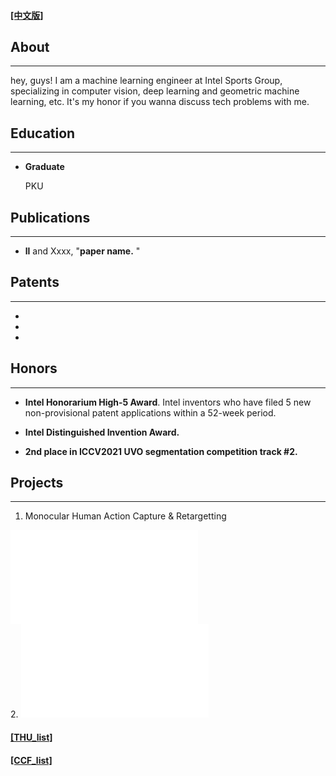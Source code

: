 #### [[中文版]](./index_cn.html)

## About

---
hey, guys! I am a machine learning engineer at Intel Sports Group, specializing in computer vision, deep learning and geometric machine learning, etc. It's my honor if you wanna discuss tech problems with me. 

## Education

---


* **Graduate**

  PKU

## Publications

---

* **ll** and Xxxx, "**paper name.** "



## Patents
------

- 
-
-

##  Honors
------

- **Intel Honorarium High-5 Award**. Intel inventors who have filed 5 new non-provisional patent applications within a 52-week period. 

- **Intel Distinguished Invention Award.**

- **2nd place in ICCV2021 UVO segmentation competition track #2.**

## Projects
------
1. Monocular Human Action Capture & Retargetting
<iframe src="//player.bilibili.com/player.html?aid=720653249&bvid=BV1WQ4y1z7bp&cid=414574687&page=1" scrolling="no" border="0" frameborder="no" framespacing="0" allowfullscreen="true"> </iframe>
<br>
2. 
<iframe src="//player.bilibili.com/player.html?aid=712603111&bvid=BV1tD4y197Gr&cid=247977082&page=1" scrolling="no" border="0" frameborder="no" framespacing="0" allowfullscreen="true"> </iframe>


#### [[THU_list]](./files/THU_paper_list.html)
#### [[CCF_list]](./files/ccf_paper_list.html)
